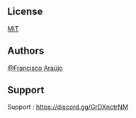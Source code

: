 ## License

[MIT](https://choosealicense.com/licenses/mit/)


## Authors

[@Francisco Araújo](https://github.com/FranciscoAraujo2)


## Support

Support : https://discord.gg/GrDXnctrNM

